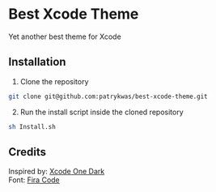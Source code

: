 # Best Xcode Theme
Yet another best theme for Xcode

## Installation

1. Clone the repository

```bash
git clone git@github.com:patrykwas/best-xcode-theme.git
```

2. Run the install script inside the cloned repository

```bash
sh Install.sh
```

## Credits

Inspired by: [Xcode One Dark](https://github.com/bojan/xcode-one-dark) <br>
Font: [Fira Code](https://github.com/tonsky/FiraCode)

